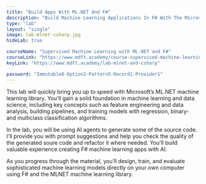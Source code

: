 ```yaml
---
title: "Build Apps With ML.NET And F#"
description: "Build Machine Learning Applications In F# With The Microsoft ML.NET Library"
type: "lab"
layout: "single"
image: lab-mlnet-csharp.jpg
hideLab: true

courseName: "Supervised Machine Learning with ML.NET and F#"
courseLink: "https://www.mdft.academy/course-supervised-machine-learning-with-mlnet-and-csharp"
keyLink: "https://www.mdft.academy/lab-mlnet-and-csharp"

password: "Immutable8-Option2-Pattern5-Record1-Provider1"
---
```

This lab will quickly bring you up to speed with Microsoft’s ML.NET machine learning library. You’ll gain a solid foundation in machine learning and data science, including key concepts such as feature engineering and data analysis, building pipelines, and training models with regression, binary- and multiclass classification algorithms.

In the lab, you will be using AI agents to generate some of the source code. I'll provide you with prompt suggestions and help you check the quality of the generated soure code and refactor it where needed. You'll build valuable experience creating F# machine learning apps with AI.

As you progress through the material, you’ll design, train, and evaluate sophisticated machine learning models directly on your own computer using F# and the MLNET machine learning library.
